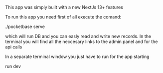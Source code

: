 This app was simply built with a new NextJs 13+ features

To run this app you need first of all execute the comand:

./pocketbase serve

which will run DB and you can easly read and write new records. In the terminal you will find all the neccesary links
to the admin panel and for the api calls

In a separate terminal window you just have to run for the app starting

run dev
